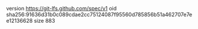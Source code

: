 version https://git-lfs.github.com/spec/v1
oid sha256:91636d31b0c089cdae2cc75124087f95560d785856b51a462707e7ee12136628
size 883
